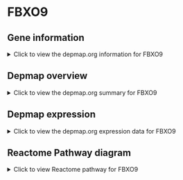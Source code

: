 <h1>FBXO9</h1>

<h2>Gene information</h2>
<details>
  <summary>Click to view the depmap.org information for FBXO9</summary>
  <iframe src="https://depmap.org/portal/gene/FBXO9?tab=about" style="border:none;width:100%;height:800px"></iframe>
</details>

<h2>Depmap overview</h2>
<details>
  <summary>Click to view the depmap.org summary for FBXO9</summary>
  <iframe src="https://depmap.org/portal/gene/FBXO9?tab=overview" style="border:none;width:100%;height:800px"></iframe>
</details>

<h2>Depmap expression</h2>
<details>
  <summary>Click to view the depmap.org expression data for FBXO9</summary>
  <iframe src="https://depmap.org/portal/gene/FBXO9?tab=characterization" style="border:none;width:100%;height:800px"></iframe>
</details>



<h2>Reactome Pathway diagram</h2>
<details>
  <summary>Click to view Reactome pathway for FBXO9</summary>
  <p>Antigen processing: Ubiquitination & Proteasome degradation</p>
  <iframe src="https://reactome.org/PathwayBrowser/#/R-HSA-983168" style="border:none;width:100%;height:800px"></iframe>
</details>



